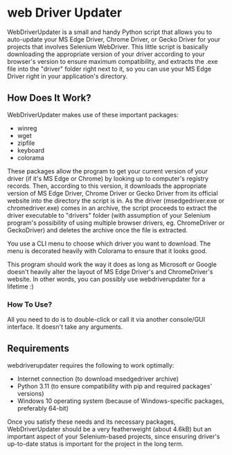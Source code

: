 # web Driver Updater

WebDriverUpdater is a small and handy Python script that allows you to auto-update your MS Edge Driver, Chrome Driver, or Gecko Driver for your projects that involves Selenium WebDriver. This little script is basically downloading the appropriate version of your driver according to your browser's version to ensure maximum compatibility, and extracts the .exe file into the "driver" folder right next to it, so you can use your MS Edge Driver right in your application's directory.

## How Does It Work?

WebDriverUpdater makes use of these important packages:

- winreg
- wget
- zipfile
- keyboard
- colorama

These packages allow the program to get your current version of your driver (if it's MS Edge or Chrome) by looking up to computer's registry records. Then, according to this version, it downloads the appropriate version of MS Edge Driver, Chrome Driver or Gecko Driver from its official website into the directory the script is in. As the driver (msedgedriver.exe or chromedriver.exe) comes in an archive, the script proceeds to extract the driver executable to "drivers" folder (with assumption of your Selenium program's possibility of using multiple browser drivers, eg. ChromeDriver or GeckoDriver) and deletes the archive once the file is extracted.

You use a CLI menu to choose which driver you want to download. The menu is decorated heavily with Colorama to ensure that it looks good.

This program should work the way it does as long as Microsoft or Google doesn't heavily alter the layout of MS Edge Driver's and ChromeDriver's website. In other words, you can possibly use webdriverupdater for a lifetime :)

### How To Use?

All you need to do is to double-click or call it via another console/GUI interface. It doesn't take any arguments.

## Requirements

webdriverupdater requires the following to work optimally:

- Internet connection (to download msedgedriver archive)
- Python 3.11 (to ensure compatibility with pip and required packages' versions)
- Windows 10 operating system (because of Windows-specific packages, preferably 64-bit)

Once you satisfy these needs and its necessary packages, WebDriverUpdater should be a very featherweight (about 4.6kB) but an important aspect of your Selenium-based projects, since ensuring driver's up-to-date status is important for the project in the long term.
